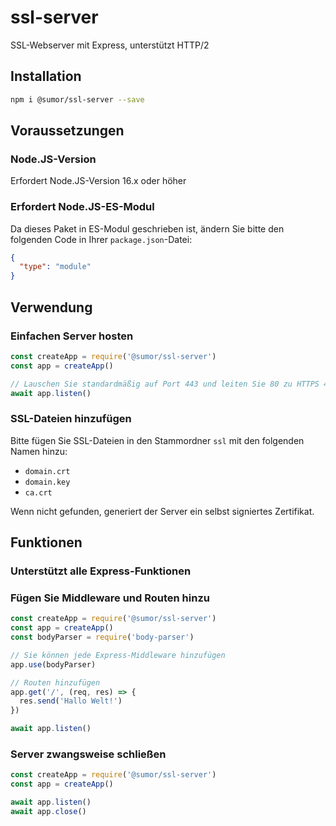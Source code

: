# ssl-server

SSL-Webserver mit Express, unterstützt HTTP/2

## Installation

```bash
npm i @sumor/ssl-server --save
```

## Voraussetzungen

### Node.JS-Version

Erfordert Node.JS-Version 16.x oder höher

### Erfordert Node.JS-ES-Modul

Da dieses Paket in ES-Modul geschrieben ist,
ändern Sie bitte den folgenden Code in Ihrer `package.json`-Datei:

```json
{
  "type": "module"
}
```

## Verwendung

### Einfachen Server hosten

```javascript
const createApp = require('@sumor/ssl-server')
const app = createApp()

// Lauschen Sie standardmäßig auf Port 443 und leiten Sie 80 zu HTTPS 443 um
await app.listen()
```

### SSL-Dateien hinzufügen

Bitte fügen Sie SSL-Dateien in den Stammordner `ssl` mit den folgenden Namen hinzu:

- `domain.crt`
- `domain.key`
- `ca.crt`

Wenn nicht gefunden, generiert der Server ein selbst signiertes Zertifikat.

## Funktionen

### Unterstützt alle Express-Funktionen

### Fügen Sie Middleware und Routen hinzu

```javascript
const createApp = require('@sumor/ssl-server')
const app = createApp()
const bodyParser = require('body-parser')

// Sie können jede Express-Middleware hinzufügen
app.use(bodyParser)

// Routen hinzufügen
app.get('/', (req, res) => {
  res.send('Hallo Welt!')
})

await app.listen()
```

### Server zwangsweise schließen

```javascript
const createApp = require('@sumor/ssl-server')
const app = createApp()

await app.listen()
await app.close()
```
